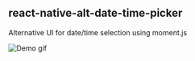 ## react-native-alt-date-time-picker

Alternative UI for date/time selection using moment.js

![Demo gif](https://github.com/christopherdro/react-native-alt-date-time-picker/blob/master/demo.gif)

